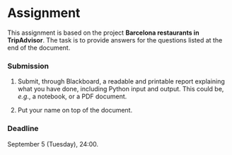 # Assignment

This assignment is based on the project **Barcelona restaurants in TripAdvisor**. The task is to provide answers for the questions listed at the end of the document.

### Submission

1. Submit, through Blackboard, a readable and printable report explaining what you have done, including Python input and output. This could be, *e.g*., a notebook, or a PDF document.

2. Put your name on top of the document.

### Deadline

September 5 (Tuesday), 24:00.

